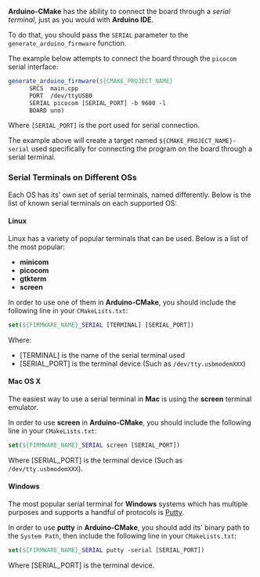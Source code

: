 **Arduino-CMake** has the ability to connect the board through a *serial terminal*, just as you would with **Arduino IDE**.

To do that, you should pass the `SERIAL` parameter to the `generate_arduino_firmware` function.

The example below attempts to connect the board through the `picocom` serial interface:

```cmake
generate_arduino_firmware(${CMAKE_PROJECT_NAME}
      SRCS  main.cpp
      PORT  /dev/ttyUSB0
      SERIAL picocom [SERIAL_PORT] -b 9600 -l
      BOARD uno)
```

Where `[SERIAL_PORT]` is the port used for serial connection.

The example above will create a target named `${CMAKE_PROJECT_NAME}-serial` used specifically for connecting the program on the board through a serial terminal.

### Serial Terminals on Different OSs

Each OS has its' own set of serial terminals, named differently.
Below is the list of known serial terminals on each supported OS:

#### Linux

Linux has a variety of popular terminals that can be used. Below is a list of the most popular:

* **minicom**
* **picocom**
* **gtkterm**
* **screen**

In order to use one of them in **Arduino-CMake**, you should include the following line in your `CMakeLists.txt`:

```cmake
set(${FIRMWARE_NAME}_SERIAL [TERMINAL] [SERIAL_PORT])
```

Where:

* [TERMINAL] is the name of the serial terminal used
* [SERIAL_PORT] is the terminal device (Such as `/dev/tty.usbmodemXXX`)

#### Mac OS X

The easiest way to use a serial terminal in **Mac** is using the **screen** terminal emulator.

In order to use **screen** in **Arduino-CMake**, you should include the following line in your `CMakeLists.txt`:

```cmake
set(${FIRMWARE_NAME}_SERIAL screen [SERIAL_PORT])
```

Where [SERIAL_PORT] is the terminal device (Such as `/dev/tty.usbmodemXXX`).

#### Windows

The most popular serial terminal for **Windows** systems which has multiple purposes and supports a handful of protocols is [Putty](https://www.putty.org/).

In order to use **putty** in **Arduino-CMake**, you should add its' binary path to the `System Path`, then include the following line in your `CMakeLists.txt`:

```cmake
set(${FIRMWARE_NAME}_SERIAL putty -serial [SERIAL_PORT])
```

Where [SERIAL_PORT] is the terminal device.